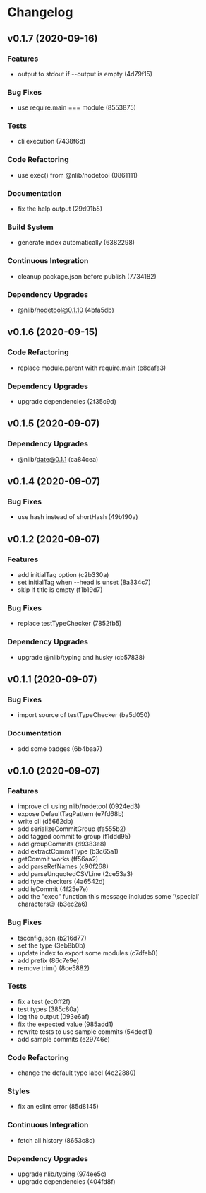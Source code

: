 # Changelog

## v0.1.7 (2020-09-16)

### Features

- output to stdout if --output is empty (4d79f15)

### Bug Fixes

- use require.main === module (8553875)

### Tests

- cli execution (7438f6d)

### Code Refactoring

- use exec() from @nlib/nodetool (0861111)

### Documentation

- fix the help output (29d91b5)

### Build System

- generate index automatically (6382298)

### Continuous Integration

- cleanup package.json before publish (7734182)

### Dependency Upgrades

- @nlib/nodetool@0.1.10 (4bfa5db)


## v0.1.6 (2020-09-15)

### Code Refactoring

- replace module.parent with require.main (e8dafa3)

### Dependency Upgrades

- upgrade dependencies (2f35c9d)


## v0.1.5 (2020-09-07)

### Dependency Upgrades

- @nlib/date@0.1.1 (ca84cea)


## v0.1.4 (2020-09-07)

### Bug Fixes

- use hash instead of shortHash (49b190a)


## v0.1.2 (2020-09-07)

### Features

- add initialTag option (c2b330a)
- set initialTag when --head is unset (8a334c7)
- skip if title is empty (f1b19d7)

### Bug Fixes

- replace testTypeChecker (7852fb5)

### Dependency Upgrades

- upgrade @nlib/typing and husky (cb57838)


## v0.1.1 (2020-09-07)

### Bug Fixes

- import source of testTypeChecker (ba5d050)

### Documentation

- add some badges (6b4baa7)


## v0.1.0 (2020-09-07)

### Features

- improve cli using nlib/nodetool (0924ed3)
- expose DefaultTagPattern (e7fd68b)
- write cli (d5662db)
- add serializeCommitGroup (fa555b2)
- add tagged commit to group (f1ddd95)
- add groupCommits (d9383e8)
- add extractCommitType (b3c65a1)
- getCommit works (ff56aa2)
- add parseRefNames (c90f268)
- add parseUnquotedCSVLine (2ce53a3)
- add type checkers (4a6542d)
- add isCommit (4f25e7e)
- add the "exec" function
this message includes some '\special' characters😉 (b3ec2a6)

### Bug Fixes

- tsconfig.json (b216d77)
- set the type (3eb8b0b)
- update index to export some modules (c7dfeb0)
- add prefix (86c7e9e)
- remove trim() (8ce5882)

### Tests

- fix a test (ec0ff2f)
- test types (385c80a)
- log the output (093e6af)
- fix the expected value (985add1)
- rewrite tests to use sample commits (54dccf1)
- add sample commits (e29746e)

### Code Refactoring

- change the default type label (4e22880)

### Styles

- fix an eslint error (85d8145)

### Continuous Integration

- fetch all history (8653c8c)

### Dependency Upgrades

- upgrade nlib/typing (974ee5c)
- upgrade dependencies (404fd8f)


